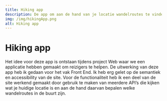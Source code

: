 ```yaml
---
title: Hiking app
description: De app om aan de hand van je locatie wandelroutes te vinden
img: /img/hikingApp.png
alt: Hiking app
---
```


# Hiking app

Het idee voor deze app is ontstaan tijdens project Web waar we een applicatie hebben gemaakt om reizigers te helpen. De uitwerking van deze app heb ik gedaan voor het vak Front End. Ik heb erg gelet op de semantiek en accessibility van de site. Voor de functionaliteit heb ik een deel van de site werkend gemaakt door gebruik te maken van meerdere API’s die kijken wat je huidige locatie is en aan de hand daarvan bepalen welke wandelroutes in de buurt zijn.

<!-- img set 3 -->
<!-- img set 2 -->
<!-- []() -->

<!-- link to code -->
<!-- link to live version -->

